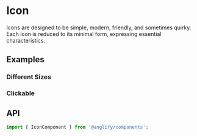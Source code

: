 # Icon

<app-references
issues="https://github.com/valentingavran/anglify/labels/component%3A%20Icon"
material-design="https://material.io/design/iconography/system-icons"/>

Icons are designed to be simple, modern, friendly, and sometimes quirky. Each icon is reduced to its minimal form, expressing essential
characteristics.

## Examples

### Different Sizes

<app-code-example component="icon" example="different-sizes"></app-code-example>

### Clickable

<app-code-example component="icon" example="clickable"></app-code-example>

## API

```typescript
import { IconComponent } from '@anglify/components';
```

<app-inputs-table components="IconComponent"></app-inputs-table>

<app-styling-table component="icon"></app-styling-table>
